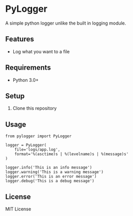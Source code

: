
# PyLogger

A simple python logger unlike the built in logging module.

## Features

- Log what you want to a file

## Requirements

- Python 3.0+

## Setup

1. Clone this repository

## Usage

```
from pylogger import PyLogger

logger = PyLogger(
    file='logs/app.log',
    format='%(asctime)s | %(levelname)s | %(message)s'
)

logger.info('This is an info message')
logger.warning('This is a warning message')
logger.error('This is an error message')
logger.debug('This is a debug message')
```

## License

MIT License
